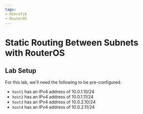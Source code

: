```yaml
---
tags:
- MikroTik
- RouterOS
---
```


# Static Routing Between Subnets with RouterOS

## Lab Setup

For this lab, we'll need the following to be pre-configured:

- `host1` has an IPv4 address of 10.0.1.10/24
- `host2` has an IPv4 address of 10.0.1.11/24
- `host3` has an IPv4 address of 10.0.2.10/24
- `host4` has an IPv4 address of 10.0.2.11/24

